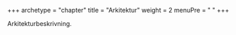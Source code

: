 +++
archetype = "chapter"
title = "Arkitektur"
weight = 2
menuPre = "<i class='far fa-compass'></i> "
+++

Arkitekturbeskrivning.
